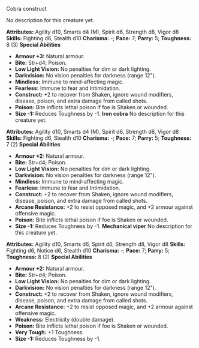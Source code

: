 Cobra construct

No description for this creature yet.

**Attributes:** Agility d10, Smarts d4 (M), Spirit d6, Strength d8,
Vigor d8
**Skills:** Fighting d6, Stealth d10
**Charisma:** -; **Pace:** 7; **Parry:** 5; **Toughness:** 8 (3)
**Special Abilities**
- **Armour +3:** Natural armour.
- **Bite:** Str+d4; Poison.
- **Low Light Vision:** No penalties for dim or dark lighting.
- **Darkvision:** No vision penalties for darkness (range 12").
- **Mindless:** Immune to mind-affecting magic.
- **Fearless:** Immune to fear and Intimidation.
- **Construct:** +2 to recover from Shaken, ignore wound modifiers,
disease, poison, and extra damage from called shots.
- **Poison:** Bite inflicts lethal poison if foe is Shaken or wounded.
- **Size -1:** Reduces Toughness by -1.
**Iron cobra**
No description for this creature yet.

**Attributes:** Agility d10, Smarts d4 (M), Spirit d6, Strength d8,
Vigor d8
**Skills:** Fighting d6, Stealth d10
**Charisma:** -; **Pace:** 7; **Parry:** 5; **Toughness:** 7 (2)
**Special Abilities**
- **Armour +2:** Natural armour.
- **Bite:** Str+d4; Poison.
- **Low Light Vision:** No penalties for dim or dark lighting.
- **Darkvision:** No vision penalties for darkness (range 12").
- **Mindless:** Immune to mind-affecting magic.
- **Fearless:** Immune to fear and Intimidation.
- **Construct:** +2 to recover from Shaken, ignore wound modifiers,
disease, poison, and extra damage from called shots.
- **Arcane Resistance:** +2 to resist opposed magic, and +2 armour
against offensive magic.
- **Poison:** Bite inflicts lethal poison if foe is Shaken or wounded.
- **Size -1:** Reduces Toughness by -1.
**Mechanical viper**
No description for this creature yet.

**Attributes:** Agility d10, Smarts d6, Spirit d6, Strength d8, Vigor
d8
**Skills:** Fighting d6, Notice d6, Stealth d10
**Charisma:** -; **Pace:** 7; **Parry:** 5; **Toughness:** 8 (2)
**Special Abilities**
- **Armour +2:** Natural armour.
- **Bite:** Str+d4; Poison.
- **Low Light Vision:** No penalties for dim or dark lighting.
- **Darkvision:** No vision penalties for darkness (range 12").
- **Construct:** +2 to recover from Shaken, ignore wound modifiers,
disease, poison, and extra damage from called shots.
- **Arcane Resistance:** +2 to resist opposed magic, and +2 armour
against offensive magic.
- **Weakness:** Electricity (double damage).
- **Poison:** Bite inflicts lethal poison if foe is Shaken or wounded.
- **Very Tough:** +1 Toughness.
- **Size -1:** Reduces Toughness by -1.

